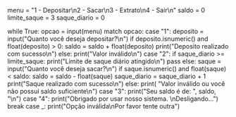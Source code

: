 menu = "1 - Depositar\n2 - Sacar\n3 - Extrato\n4 - Sair\n"
saldo = 0
limite_saque = 3
saque_diario = 0

while True:
    opcao = input(menu)
    match opcao:
        case "1":
            deposito = input("Quanto você deseja depositar?\n")
            if deposito.isnumeric() and float(deposito) > 0:
                saldo = saldo + float(deposito)
                print("Deposito realizado com sucesso\n")
            else:
                print("Valor inválido\n")
        case "2":
            if saque_diario >= limite_saque:
                print("Limite de saque diário atingido\n")
                pass
            else:
                saque = input("Quanto você deseja sacar?\n")
                if saque.isnumeric() and float(saque) < saldo:
                    saldo = saldo - float(saque)
                    saque_diario = saque_diario + 1
                    print("Saque realizado com sucesso\n")
                else:
                    print(
                        "Valor inválido ou você não possui saldo suficiente\n")
        case "3":
            print("Seu saldo é de: ", saldo, "\n")
        case "4":
            print("Obrigado por usar nosso sistema. \nDesligando...")
            break
        case _:
            print("Opção inválida\nPor favor tente outra")
